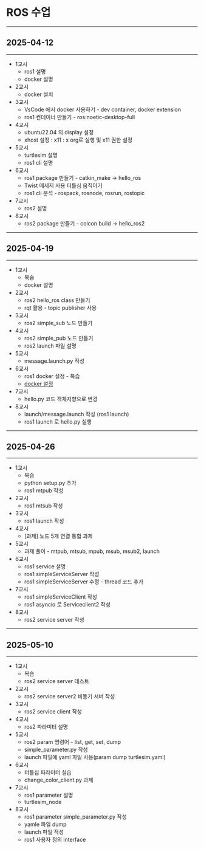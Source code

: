 # ROS 수업

---

## 2025-04-12

---

- 1교시
  - ros1 설명
  - docker 설명
- 2교시
  - docker 설치
- 3교시
  - VsCode 에서 docker 사용하기 - dev container, docker extension
  - ros1 컨테이너 만들기 - ros:noetic-desktop-full
- 4교시
  - ubuntu22.04 의 display 설정
  - xhost 설정 : x11 : x org로 실행 및 x11 권한 설정
- 5교시
  - turtlesim 설명
  - ros1 cli 설명
- 6교시
  - ros1 package 만들기 - catkin_make -> hello_ros
  - Twist 메세지 사용 터틀심 움직이기
  - ros1 cli 분석 - rospack, rosnode, rosrun, rostopic
- 7교시
  - ros2 설명
- 8교시
  - ros2 package 만들기 - colcon build -> hello_ros2

---

## 2025-04-19

---

- 1교시
  - 복습
  - docker 설명
- 2교시
  - ros2 hello_ros class 만들기
  - rqt 활용 - topic publisher 사용
- 3교시
  - ros2 simple_sub 노드 만들기
- 4교시
  - ros2 simple_pub 노드 만들기
  - ros2 launch 파일 설명
- 5교시
  - message.launch.py 작성
- 6교시
  - ros1 docker 설정 - 복습
  - [docker 설정](/doc/docker/docker%20설정.md)
- 7교시
  - hello.py 코드 객체지향으로 변경
- 8교시
  - launch/message.launch 작성 (ros1 launch)
  - ros1 launch 로 hello.py 실행

---

## 2025-04-26

---

- 1교시
  - 복습
  - python setup.py 추가
  - ros1 mtpub 작성
- 2교시
  - ros1 mtsub 작성
- 3교시
  - ros1 launch 작성
- 4교시
  - [과제] 노드 5개 연결 통합 과제
- 5교시
  - 과제 풀이 - mtpub, mtsub, mpub, msub, msub2, launch
- 6교시
  - ros1 service 설명
  - ros1 simpleServiceServer 작성
  - ros1 simpleServiceServer 수정 - thread 코드 추가
- 7교시
  - ros1 simpleServiceClient 작성
  - ros1 asyncio 로 Serviceclient2 작성
- 8교시
  - ros2 service server 작성

---

## 2025-05-10

---

- 1교시
  - 복습
  - ros2 service server 테스트
- 2교시
  - ros2 service server2 비동기 서버 작성
- 3교시
  - ros2 service client 작성
- 4교시
  - ros2 파라미터 설명
- 5교시
  - ros2 param 명령어 - list, get, set, dump
  - simple_parameter.py 작성
  - launch 파일에 yaml 파일 사용(param dump turtlesim.yaml)
- 6교시
  - 터틀심 파라미터 실습
  - change_color_client.py 과제
- 7교시
  - ros1 parameter 설명
  - turtlesim_node
- 8교시
  - ros1 parameter simple_parameter.py 작성
  - yamle 파일 dump
  - launch 파일 작성
  - ros1 사용자 정의 interface
